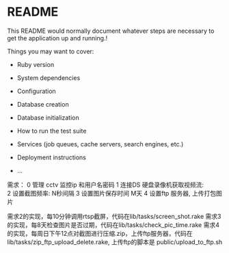 # README

This README would normally document whatever steps are necessary to get the
application up and running.!

Things you may want to cover:

* Ruby version

* System dependencies

* Configuration

* Database creation

* Database initialization

* How to run the test suite

* Services (job queues, cache servers, search engines, etc.)

* Deployment instructions

* ...

需求：
0 管理 cctv 监控ip 和用户名密码
1 连接DS 硬盘录像机获取视频流:  
2 设置截图频率: N秒间隔
3 设置图片保存时间 M天
4 设置ftp 服务器, 上传打包图片

需求2的实现，每10分钟调用rtsp截屏，代码在lib/tasks/screen_shot.rake
需求3的实现，每8天检查图片是否过期，代码在lib/tasks/check_pic_time.rake
需求4的实现，每周日下午12点对截图进行压缩.zip，上传ftp服务器，代码在lib/tasks/zip_ftp_upload_delete.rake, 上传ftp的脚本是 public/upload_to_ftp.sh